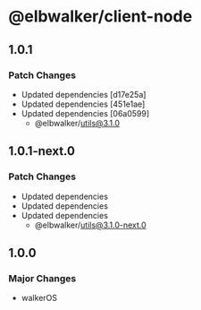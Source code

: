 # @elbwalker/client-node

## 1.0.1

### Patch Changes

- Updated dependencies [d17e25a]
- Updated dependencies [451e1ae]
- Updated dependencies [06a0599]
  - @elbwalker/utils@3.1.0

## 1.0.1-next.0

### Patch Changes

- Updated dependencies
- Updated dependencies
- Updated dependencies
  - @elbwalker/utils@3.1.0-next.0

## 1.0.0

### Major Changes

- walkerOS
